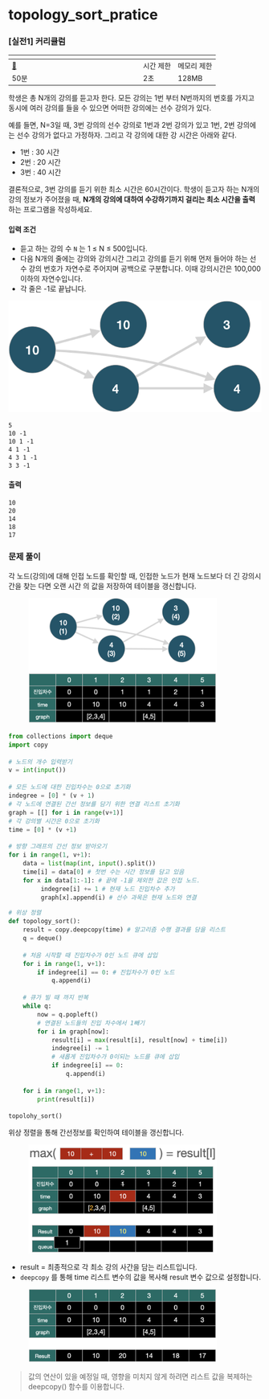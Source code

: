 # topology\_sort\_pratice

### \[실전1] 커리큘럼

<table data-header-hidden><thead><tr><th width="247.33333333333331"></th><th></th><th></th></tr></thead><tbody><tr><td><a href="../../implementation/implementation.md#메모리-제약-사항">🔗</a></td><td>시간 제한</td><td>메모리 제한</td></tr><tr><td>50분</td><td>2초</td><td>128MB</td></tr></tbody></table>

학생은 총 N개의 강의를 듣고자 한다. 모든 강의는 1번 부터 N번까지의 번호를 가지고 동시에 여러 강의를 들을 수 있으면 어떠한 강의에는 선수 강의가 있다.&#x20;

예를 들면, N=3일 때, 3번 강의의 선수 강의로 1번과 2번 강의가 있고 1번, 2번 강의에는 선수 강의가 없다고 가정하자. 그리고 각 강의에 대한 강 시간은 아래와 같다.

* 1번 : 30 시간
* 2번 : 20 시간
* 3번 : 40 시간

결론적으로, 3번 강의를 듣기 위한 최소 시간은 60시간이다. 학생이 듣고자 하는 N개의 강의 정보가 주어졌을 때, **N개의 강의에 대하여 수강하기까지 걸리는 최소 시간을 출력**하는 프로그램을 작성하세요.

#### 입력 조건

* 듣고 하는 강의 수 `N` 는 1 ≤ N ≤ 500입니다.
* 다음 N개의 줄에는 강의와 강의시간 그리고 강의를 듣기 위해 먼저 들어야 하는 선수 강의 번호가 자연수로 주어지며 공백으로 구분합니다. 이때 강의시간은 100,000 이하의 자연수입니다.
* 각 줄은 -1로 끝납니다.

![](<../../.gitbook/assets/image (15).png>)

```
5
10 -1
10 1 -1
4 1 -1
4 3 1 -1
3 3 -1
```

#### 출력

```
10
20
14
18
17
```

### 문제 풀이

각 노드(강의)에 대해 인접 노드를 확인할 때, 인접한 노드가 현재 노드보다 더 긴 강의시간을 찾는 다면 오랜 시간 의 값을 저장하여 테이블을 갱신합니다.

<figure><img src="../../.gitbook/assets/image (2).png" alt="" width="375"><figcaption></figcaption></figure>

```python
from collections import deque
import copy

# 노드의 개수 입력받기
v = int(input())

# 모든 노드에 대한 진입차수는 0으로 초기화
indegree = [0] * (v + 1)
# 각 노드에 연결된 간선 정보를 담기 위한 연결 리스트 초기화
graph = [[] for i in range(v+1)]
# 각 강의별 시간은 0으로 초기화
time = [0] * (v +1)

# 방향 그래프의 간선 정보 받아오기
for i in range(1, v+1):
    data = list(map(int, input().split())
    time[i] = data[0] # 첫번 수는 시간 정보를 담고 있음
    for x in data[1:-1]: # 끝에 -1을 제외한 값은 인접 노드.
         indegree[i] += 1 # 현재 노드 진입차수 추가
         graph[x].append(i) # 선수 과목은 현재 노드와 연결
```

```python
# 위상 정렬
def topology_sort():
    result = copy.deepcopy(time) # 알고리즘 수행 결과를 담을 리스트
    q = deque()
    
    # 처음 시작할 때 진입차수가 0인 노드 큐에 삽입
    for i in range(1, v+1):
        if indegree[i] == 0: # 진입차수가 0인 노드
            q.append(i)
    
    # 큐가 빌 때 까지 반복
    while q:
        now = q.popleft()
        # 연결된 노드들의 진입 차수에서 1빼기
        for i in graph[now]:
            result[i] = max(result[i], result[now] + time[i])
            indegree[i] -= 1
            # 새롭게 진입차수가 0이되는 노드를 큐에 삽입
            if indegree[i] == 0:
                q.append(i)
                
    for i in range(1, v+1):
        print(result[i])
        
topolohy_sort()
```

위상 정렬을 통해 간선정보를 확인하여 테이블을 갱신합니다.

<figure><img src="../../.gitbook/assets/image (17).png" alt="" width="375"><figcaption></figcaption></figure>

* result = 최종적으로 각 최소 강의 사간을 담는 리스트입니다.
* `deepcopy` 를 통해 time 리스트 변수의 값을 복사해 result 변수 값으로 설정합니다.

<figure><img src="../../.gitbook/assets/image (14).png" alt="" width="375"><figcaption></figcaption></figure>

> 값의 연산이 있을 예정일 때, 영향을 미치지 않게 하려면 리스트 값을 복제하는  deepcopy() 함수를 이용합니다.
